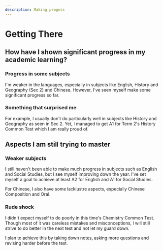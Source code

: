 ```yaml
---
description: Making progess
---
```


# Getting There

## **How have I shown significant progress in my academic learning?**

### Progress in some subjects

I'm weaker in the languages, especially in subjects like English, History and Geography (Sec 2) and Chinese. However, I've seen myself make some significant progress so far.

### **Something that surprised me**

For example, I usually don't do particularly well in subjects like History and Geography as seen in Sec 2. Yet, I managed to get A1 for Term 2's History Common Test which I am really proud of.

## Aspects I am still trying to master

### Weaker subjects

I still haven't been able to make much progress in subjects such as English and Social Studies, but I see myself improving down the year. I've set myself a goal to achieve at least A2 for English and A1 for Social Studies.

For Chinese, I also have some lacklustre aspects, especially Chinese Composition and Oral.

### Rude shock

I didn't expect myself to do poorly in this time's Chemistry Common Test. Though most of it was careless mistakes and misconceptions, I will still strive to do better in the next test and not let my guard down.

I plan to achieve this by taking down notes, asking more questions and revising harder before the test.
